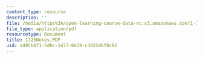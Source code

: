 ```yaml
---
content_type: resource
description: ''
file: /media/https%3A/open-learning-course-data-rc.s3.amazonaws.com/1-725j-chemicals-in-the-environment-fate-and-transport-fall-2004/a495b4715d0c14778a39c3825d6f8c92_1725Notes.PDF
file_type: application/pdf
resourcetype: Document
title: 1725Notes.PDF
uid: a495b471-5d0c-1477-8a39-c3825d6f8c92
---
```

